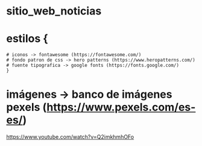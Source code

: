 # sitio_web_noticias
# estilos {
    # iconos -> fontawesome (https://fontawesome.com/)
    # fondo patron de css -> hero patterns (https://www.heropatterns.com/)
    # fuente tipografica -> google fonts (https://fonts.google.com/)
    } 
# imágenes -> banco de imágenes pexels (https://www.pexels.com/es-es/)

https://www.youtube.com/watch?v=Q2imkhmhOFo
    
